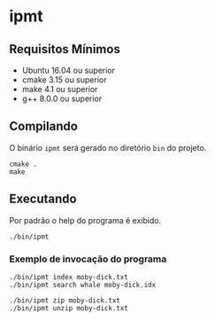 # ipmt

## Requisitos Mínimos

- Ubuntu 16.04 ou superior
- cmake 3.15 ou superior
- make 4.1 ou superior
- g++ 8.0.0 ou superior

## Compilando

O binário `ipmt` será gerado no diretório `bin` do projeto.

```
cmake .
make
```

## Executando

Por padrão o help do programa é exibido.

```
./bin/ipmt
```

### Exemplo de invocação do programa

```
./bin/ipmt index moby-dick.txt
./bin/ipmt search whale moby-dick.idx

./bin/ipmt zip moby-dick.txt
./bin/ipmt unzip moby-dick.txt
```
